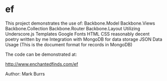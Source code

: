 ef
==
This project demonstrates the use of:
Backbone.Model
Backbone.Views
Backbone.Collection
Backbone.Router
Backbone.Layout
Utilizing Underscore.js Templates
Google Fonts
HTML
CSS
reasonably decent poetry written by me
Integration with MongoDB for data storage
JSON Data Usage (This is the document format for records in MongoDB)

The code can be demonstrated at:

 http://www.enchantedfinds.com/ef
 
 
 Author: Mark Burrs
 
